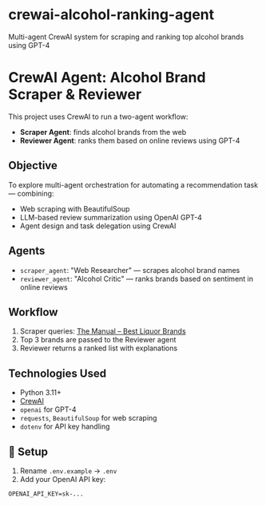 # crewai-alcohol-ranking-agent
Multi-agent CrewAI system for scraping and ranking top alcohol brands using GPT-4

#  CrewAI Agent: Alcohol Brand Scraper & Reviewer

This project uses CrewAI to run a two-agent workflow:
- **Scraper Agent**: finds alcohol brands from the web
- **Reviewer Agent**: ranks them based on online reviews using GPT-4

##  Objective

To explore multi-agent orchestration for automating a recommendation task — combining:
- Web scraping with BeautifulSoup
- LLM-based review summarization using OpenAI GPT-4
- Agent design and task delegation using CrewAI

##  Agents

- `scraper_agent`: "Web Researcher" — scrapes alcohol brand names
- `reviewer_agent`: "Alcohol Critic" — ranks brands based on sentiment in online reviews

##  Workflow

1. Scraper queries: [The Manual – Best Liquor Brands](https://www.themanual.com/food-and-drink/best-liquor-brands/)
2. Top 3 brands are passed to the Reviewer agent
3. Reviewer returns a ranked list with explanations

##  Technologies Used

- Python 3.11+
- [CrewAI](https://github.com/joaomdmoura/crewAI)
- `openai` for GPT-4
- `requests`, `BeautifulSoup` for web scraping
- `dotenv` for API key handling



## 🔐 Setup

1. Rename `.env.example` → `.env`  
2. Add your OpenAI API key:
```env
OPENAI_API_KEY=sk-...
